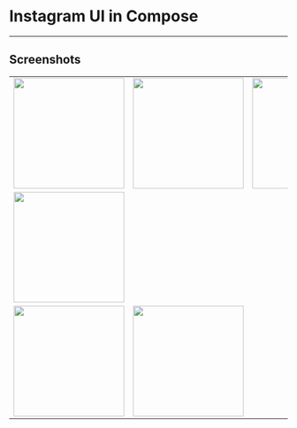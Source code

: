 # Instagram UI in Compose

---

## Screenshots
<table>
  <tr>
    <td><img src="https://github.com/user-attachments/assets/3059103b-b972-47cc-8d47-00b5bb19ff34" width="200"/></td>
    <td><img src="https://github.com/user-attachments/assets/150ac7fa-db55-40d1-a6b1-7b0bcca79f72" width="200"/></td>
    <td><img src="https://github.com/user-attachments/assets/f7f82257-139d-49c1-8da9-539e88b2e3ed" width="200"/></td>
  </tr>
  <tr>
    <td><img src="https://github.com/user-attachments/assets/bc35ed18-8ba1-4a66-a890-e2bf69f3905c" width="200"/></td>
  </tr>
  <tr>
    <td><img src="https://github.com/user-attachments/assets/a072d396-3063-48a5-8094-6ed11a30ee01" width="200"/></td>
    <td><img src="https://github.com/user-attachments/assets/b4b8d5e2-1713-4cee-bd15-07ae4176cb44" width="200"/></td>
  </tr>
</table>
